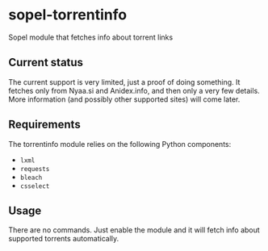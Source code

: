 # sopel-torrentinfo
Sopel module that fetches info about torrent links

## Current status

The current support is very limited, just a proof of doing something. It fetches
only from Nyaa.si and Anidex.info, 
and then only a very few details. More information (and possibly other supported sites) will come later.

## Requirements
The torrentinfo module relies on the following Python components:

* `lxml`
* `requests`
* `bleach`
* `csselect`

## Usage
There are no commands. Just enable the module and it will fetch info about
supported torrents automatically.
